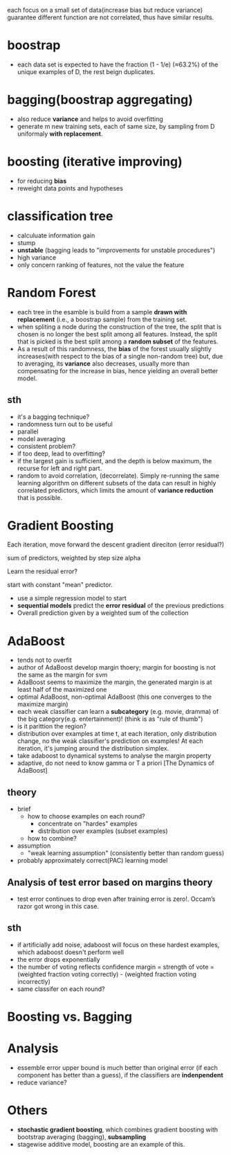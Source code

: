 each focus on a small set of data(increase bias but reduce variance)
guarantee different function are not correlated, thus have similar results.



# boostrap
* each data set is expected to have the fraction (1 - 1/e) (≈63.2%) of the
  unique examples of D, the rest beign duplicates.

# bagging(boostrap aggregating)
* also reduce **variance** and helps to avoid overfitting
* generate m new training sets, each of same size, by sampling from D uniformaly
  **with replacement**.

# boosting (iterative improving)
* for reducing **bias**
* reweight data points and hypotheses

# classification tree
* calculuate information gain
* stump
* **unstable** (bagging leads to "improvements for unstable procedures")
* high variance
* only concern ranking of features, not the value the feature

# Random Forest
* each tree in the esamble is build from a sample **drawn with replacement** (i.e., a
boostrap sample) from the training set.
* when spliting a node during the construction of the tree, the split that is
  chosen is no longer the best split among all features. Instead, the split that
  is picked is the best split among a **random subset** of the features.
* As a result of this randomness, the **bias** of the forest usually slightly
  increases(with respect to the bias of a single non-random tree) but, due to
  averaging, its **variance** also decreases, usually more than compensating for
  the increase in bias, hence yielding an overall better model.
## sth
* it's a bagging technique?
* randomness turn out to be useful
* parallel
* model averaging
* consistent problem?
* if too deep, lead to overfitting?
* if the largest gain is sufficient, and the depth is below maximum, the recurse
  for left and right part.
* random to avoid correlation, (decorrelate). Simply re-running the same
  learning algorithm on different subsets of the data can result in highly
  correlated predictors, which limits the amount of **variance reduction** that is possible.

# Gradient Boosting
Each iteration,  move forward the descent gradient direciton (error residual?)

sum of predictors, weighted by step size alpha

Learn the residual error?

start with constant "mean" predictor.

* use a simple regression model to start
* **sequential models** predict the **error residual** of the previous predictions
* Overall prediction given by a weighted sum of the collection

# AdaBoost
* tends not to overfit
* author of AdaBoost develop margin thoery;  margin for boosting is not the same
  as the margin for svm
* AdaBoost seems to maximize the margin, the generated margin is at least  half
  of the maximized one
* optimal AdaBoost, non-optimal AdaBoost (this one converges to the maximize
  margin)
* each weak classifier can learn a **subcategory** (e.g. movie, dramma) of the
  big category(e.g. entertainment)! (think is as "rule of thumb")
* is it parittion the region?
* distribution over examples at time t, at each iteration, only distribution
  change, no the weak classifier's prediction on examples! At each iteration,
  it's jumping around the distribution simplex.
* take adaboost to dynamical systems to analyse the margin property
* adaptive, do not need to know gamma or T a priori
[The Dynamics of AdaBoost]

## theory
* brief 
	* how to choose examples on each round?
	  * concentrate on "hardes" examples 
	  * distribution over examples (subset examples) 
  * how to combine?
* assumption
  * "weak learning assumption" (consistently better than random guess)
* probably approximately correct(PAC) learning model

## Analysis of test error based on margins theory
* test error continues to drop even after training error is zero!. Occam’s razor
  got wrong in this case.

## sth
* if artificially add noise, adaboost will focus on these hardest examples, which
  adaboost doesn't perform well
* the error drops exponentially
* the number of voting reflects confidence
  margin = strength of  vote = (weighted fraction voting correctly) - (weighted
  fraction voting incorrectly)
* same classifer on each round?

# Boosting vs. Bagging

# Analysis
* essemble error upper bound is much better than original error (if each
  component has better than a guess),  if the classifiers are **indenpendent**
* reduce variance?

# Others
* **stochastic gradient boosting**, which combines gradient boosting with
  bootstrap averaging (bagging), **subsampling**
* stagewise additive model, boosting are an example of this.

